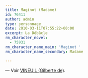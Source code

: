 ```yaml
---
title: Maginot (Madame)
id: 76411
author: admin
type: personnage
date: 2010-03-11T07:55:22+00:00
excerpt: La Débâcle
rm_character_novel:
  - 75931
rm_character_name_main: 'Maginot '
rm_character_name_secondary: Madame

---
```

— Voir <a href="/personnage/vineuil-gilberte-de/" target="_self">VINEUIL (Gilberte de)</a>.